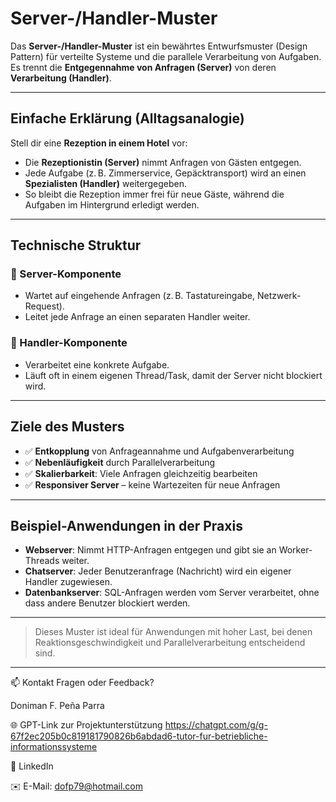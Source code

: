#  Server-/Handler-Muster

Das **Server-/Handler-Muster** ist ein bewährtes Entwurfsmuster (Design Pattern) für verteilte Systeme und die parallele Verarbeitung von Aufgaben. Es trennt die **Entgegennahme von Anfragen (Server)** von deren **Verarbeitung (Handler)**.

---

##  Einfache Erklärung (Alltagsanalogie)

Stell dir eine **Rezeption in einem Hotel** vor:

- Die **Rezeptionistin (Server)** nimmt Anfragen von Gästen entgegen.
- Jede Aufgabe (z. B. Zimmerservice, Gepäcktransport) wird an einen **Spezialisten (Handler)** weitergegeben.
- So bleibt die Rezeption immer frei für neue Gäste, während die Aufgaben im Hintergrund erledigt werden.

---

##  Technische Struktur

### 🔹 Server-Komponente
- Wartet auf eingehende Anfragen (z. B. Tastatureingabe, Netzwerk-Request).
- Leitet jede Anfrage an einen separaten Handler weiter.

### 🔹 Handler-Komponente
- Verarbeitet eine konkrete Aufgabe.
- Läuft oft in einem eigenen Thread/Task, damit der Server nicht blockiert wird.

---

##  Ziele des Musters

- ✅ **Entkopplung** von Anfrageannahme und Aufgabenverarbeitung  
- ✅ **Nebenläufigkeit** durch Parallelverarbeitung  
- ✅ **Skalierbarkeit**: Viele Anfragen gleichzeitig bearbeiten  
- ✅ **Responsiver Server** – keine Wartezeiten für neue Anfragen  

---

##  Beispiel-Anwendungen in der Praxis

-  **Webserver**: Nimmt HTTP-Anfragen entgegen und gibt sie an Worker-Threads weiter.
-  **Chatserver**: Jeder Benutzeranfrage (Nachricht) wird ein eigener Handler zugewiesen.
-  **Datenbankserver**: SQL-Anfragen werden vom Server verarbeitet, ohne dass andere Benutzer blockiert werden.

---

>  Dieses Muster ist ideal für Anwendungen mit hoher Last, bei denen Reaktionsgeschwindigkeit und Parallelverarbeitung entscheidend sind.

---

📫 Kontakt
Fragen oder Feedback?

Doniman F. Peña Parra

🌐 GPT-Link zur Projektunterstützung https://chatgpt.com/g/g-67f2ec205b0c819181790826b6abdad6-tutor-fur-betriebliche-informationssysteme

🔗 LinkedIn

✉️ E-Mail: dofp79@hotmail.com
